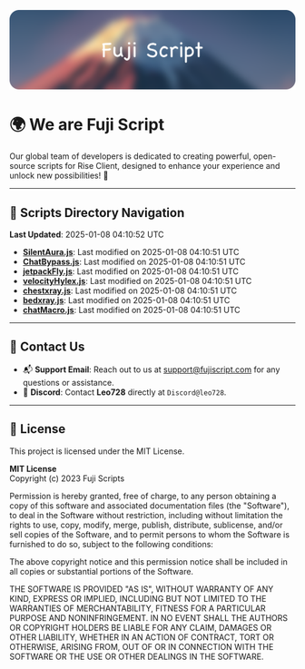 ![Banner](.github/b.webp)

# 🌍 **We are Fuji Script**

Our global team of developers is dedicated to creating powerful, open-source scripts for Rise Client, designed to enhance your experience and unlock new possibilities! 🌟

---
<!-- SCRIPTS_NAVIGATION_START -->
## 📂 **Scripts Directory Navigation**

**Last Updated**: 2025-01-08 04:10:52 UTC

- **[SilentAura.js](scripts/SilentAura.js)**: Last modified on 2025-01-08 04:10:51 UTC
- **[ChatBypass.js](scripts/ChatBypass.js)**: Last modified on 2025-01-08 04:10:51 UTC
- **[jetpackFly.js](scripts/jetpackFly.js)**: Last modified on 2025-01-08 04:10:51 UTC
- **[velocityHylex.js](scripts/velocityHylex.js)**: Last modified on 2025-01-08 04:10:51 UTC
- **[chestxray.js](scripts/chestxray.js)**: Last modified on 2025-01-08 04:10:51 UTC
- **[bedxray.js](scripts/bedxray.js)**: Last modified on 2025-01-08 04:10:51 UTC
- **[chatMacro.js](scripts/chatMacro.js)**: Last modified on 2025-01-08 04:10:51 UTC

<!-- SCRIPTS_NAVIGATION_END -->

---

## 💬 **Contact Us**  
- 📬 **Support Email**: Reach out to us at [support@fujiscript.com](mailto:support@fujiscript.com) for any questions or assistance.  
- 💬 **Discord**: Contact **Leo728** directly at `Discord@leo728`.

---

## 📜 **License**

This project is licensed under the MIT License.  

**MIT License**  
Copyright (c) 2023 Fuji Scripts  

Permission is hereby granted, free of charge, to any person obtaining a copy of this software and associated documentation files (the "Software"), to deal in the Software without restriction, including without limitation the rights to use, copy, modify, merge, publish, distribute, sublicense, and/or sell copies of the Software, and to permit persons to whom the Software is furnished to do so, subject to the following conditions:  

The above copyright notice and this permission notice shall be included in all copies or substantial portions of the Software.  

THE SOFTWARE IS PROVIDED "AS IS", WITHOUT WARRANTY OF ANY KIND, EXPRESS OR IMPLIED, INCLUDING BUT NOT LIMITED TO THE WARRANTIES OF MERCHANTABILITY, FITNESS FOR A PARTICULAR PURPOSE AND NONINFRINGEMENT. IN NO EVENT SHALL THE AUTHORS OR COPYRIGHT HOLDERS BE LIABLE FOR ANY CLAIM, DAMAGES OR OTHER LIABILITY, WHETHER IN AN ACTION OF CONTRACT, TORT OR OTHERWISE, ARISING FROM, OUT OF OR IN CONNECTION WITH THE SOFTWARE OR THE USE OR OTHER DEALINGS IN THE SOFTWARE.  
